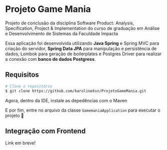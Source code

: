 ﻿<h1>Projeto Game Mania</h1>
Projeto de conclusão da disciplina Software Product: Analysis, Specification, Project & Implementation do curso de graduação em Análise e Desenvolvimento de Sistemas da Faculdade Impacta

Essa aplicação foi desenvolvida utilizando **Java Spring** e Spring MVC para criação do servidor, **Spring Data JPA** para manipulação e persistência de dados, Lombok para geração de boilerplates e Postgres Driver para realizar a conexão com **banco de dados Postgress**.

<h2>Requisitos</h2>

```bash
# Clone o repositório
$ git clone https://github.com/karolineksn/ProjetoGameMania.git
```

Agora, dentro da IDE, instale as depedências com o Maven

E por fim, entre no arquivo da classe `GamemaniaApplication` para executar o projeto 🚀

<h2>Integração com Frontend</h2>

Link em breve!
